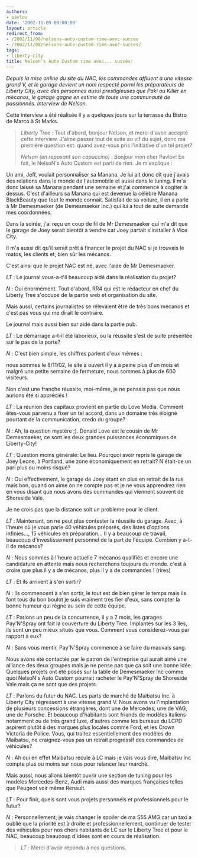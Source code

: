```yaml
---
authors:
- pavlov
date: '2002-11-09 00:00:00'
layout: article
redirect_from:
- /2002/11/08/nelsons-auto-custom-rime-avec-succes
- /2002/11/08/nelsons-auto-custom-rime-avec-succes/
tags:
- liberty-city
title: Nelson's Auto Custom rime avec... succès!
---
```



_Depuis la mise online du site du NAC, les commandes affluent à une vitesse grand V, et le garage devient un nom respecté parmi les préparateurs de Liberty City, avec des personnes aussi prestigieuses que Paki ou Killer en mécanos, le garage gagne en estime de toute une communauté de passionnés. Interview de Nelson._

Cette interview a été réalisée il y a quelques jours sur la terrasse du Bistro de Marco à St Marks.

> _Liberty Tree_ : Tout d'abord, bonjour Nelson, et merci d'avoir accepté cette interview. J'aime passer tout de suite au vif du sujet, donc ma première question est: quand avez-vous pris l'initiative d'un tel projet?
> 
> _Nelson (en reposant son capuccino)_ : Bonjour mon cher Pavlov! En fait, le NelsoN's Auto Custom est parti de rien. Je m'explique :

Un ami, Jeff, voulait personnaliser sa Manana. Je lui ait donc dit que j'avais des relations dans le monde de l'automobile et aussi dans le tuning. Il m'a donc laissé sa Manana pendant une semaine et j'ai commencé à cogiter là dessus. C'est d'ailleurs sa Manana qui est devenue la célèbre Manana BlackBeauty que tout le monde connait. Satisfait de sa voiture, il en a parlé à Mr Demesmaeker (de Demesmaeker Inc.) qui lui a tout de suite demandé mes coordonnées.

> 

Dans la soirée, j'ai reçu un coup de fil de Mr Demesmaeker qui m'a dit que le garage de Joey serait bientôt à vendre car Joey partait s'installer à Vice City.

> 

Il m'a aussi dit qu'il serait prêt à financer le projet du NAC si je trouvais le matos, les clients et, bien sûr les mécanos.

> 

C'est ainsi que le projet NAC est né, avec l'aide de Mr Demesmaeker.

> 

_LT_ : Le journal vous-a-t'il beaucoup aidé dans la réalisation du projet?

> 

_N_ : Oui énormément. Tout d'abord, RR4 qui est le rédacteur en chef du Liberty Tree s'occupe de la partie web et organisation du site.

> 

Mais aussi, certains journalistes se rélevaient être de très bons mécanos et c'est pas vous qui me dirait le contraire.

> 

Le journal mais aussi bien sur aidé dans la partie pub.

> 

_LT_ : Le démarrage a-t-il été laborieux, ou la réussite s'est de suite présentée sur le pas de la porte?

> 

_N_ : C'est bien simple, les chiffres parlent d'eux mêmes :

> 

nous sommes le 8/11/02, le site à ouvert il y a à peine plus d'un mois et malgré une petite semaine de fermeture, nous sommes à plus de 600 visiteurs.

> 

Non c'est une franche réussite, moi-même, je ne pensais pas que nous aurions été si appréciés !

> 

_LT_ : La réunion des capitaux provient en partie du Love Media. Comment êtes-vous parvenu a fixer un tel accord, dans un domaine très éloigné pourtant de la communication, credo du groupe?

> 

_N_ : Ah, la question mystère ;). Donald Love est le cousin de Mr Demesmaeker, ce sont les deux grandes puissances économiques de Liberty-City!

> 

_LT_ : Question moins générale: Le lieu. Pourquoi avoir repris le garage de Joey Leone, à Portland, une zone économiquement en retrait? N'était-ce un pari plus ou moins risqué?

> 

_N_ : Oui effectivement, le garage de Joey étant en plus en retrait de la rue mais bon, quand on aime on ne compte pas et je ne vous apprendrez rien en vous disant que nous avons des commandes qui viennent souvent de Shoreside Vale.

> 

Je ne crois pas que la distance soit un problème pour le client.

> 

_LT_ : Maintenant, on ne peut plus contester la réussite du garage. Avec, à l'heure où je vous parle 40 véhicules préparés, des listes d'options infinies..., 15 véhicules en préparation... Il y a beaucoup de travail, beaucoup d'investissement personnel de la part de l'équipe. Combien y a-t-il de mécanos?

> 

_N_ : Nous sommes à l'heure actuelle 7 mécanos qualifiés et encore une candidature en attente mais nous recherchons toujours du monde. c'est à croire que plus il y a de mécanos, plus il y a de commandes ! (rires)

> 

_LT_ : Et ils arrivent à s'en sortir?

> 

_N_ : Ils commencent à s'en sortir, le tout est de bien gérer le temps mais ils font tous du bon boulot je suis vraiment très fier d'eux, sans compter la bonne humeur qui règne au sein de cette équipe.

> 

_LT_ : Parlons un peu de la concurrence, il y a 2 mois, les garages Pay'N'Spray ont fait la couverture du Liberty Tree. Implantés sur les 3 îles, ils sont un peu mieux situés que vous. Comment vous considérez-vous par rapport à eux?

> 

_N_ : Sans vous mentir, Pay'N'Spray commence à se faire du mauvais sang.

> 

Nous avons été contactés par le patron de l'entreprise qui aurait aimé une alliance des deux groupes mais je ne pense pas que ça soit une bonne idée. Quelques projets ont été posés sur la table de Demesmaeker Inc comme quoi NelsoN's Auto Custom pourrait racheter le Pay'N'Spray de Shoreside Vale mais ça ne sont que des projets.

> 

_LT_ : Parlons du futur du NAC. Les parts de marché de Maibatsu Inc. à Liberty City régressent à une vitesse grand V. Nous avons vu l'implantation de plusieurs concessions étrangères, dont une de Mercedes, une de VAG, une de Porsche. Et beaucoup d'habitants sont friands de modèles italiens notamment ou de très grand luxe, d'autres comme les bureaux du LCPD aspirent plutôt à des marques plus locales comme Ford, et les Crown Victoria de Police. Vous, qui traitez essentiellement des modèles de Maibatsu, ne craignez-vous pas un retrait progressif des commandes de véhicules?

> 

_N_ : Ah oui en effet Maibatsu recule à LC mais je vais vous dire, Maibatsu Inc compte plus ou moins sur nous pour relancer leur marché.

> 

Mais aussi, nous allons bientôt ouvrir une section de tuning pour les modèles Mercedes-Benz, Audi mais aussi des marques françaises telles que Peugeot voir même Renault.

> 

_LT_ : Pour finir, quels sont vous projets personnels et professionnels pour le futur?

> 

_N_ : Personnellement, je vais changer le spoiler de ma S55 AMG car un taxi a oublié que la priorité est à droite et professionnellement, continuer de tester des véhicules pour nos chers habitants de LC sur le Liberty Tree et pour le NAC, beaucoup beaucoup d'idées sont en cours de réalisation.

> _LT_ : Merci d'avoir répondu à nos questions.